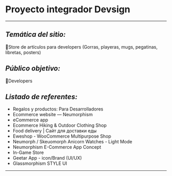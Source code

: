 # Proyecto integrador Devsign
---
## _Temática del sitio:_
📝Store de artículos para developers (Gorras, playeras, mugs, pegatinas, libretas, posters)

## _Público objetivo:_
📝Developers


## _Listado de referentes:_
- Regalos y productos: Para Desarrolladores
- Ecommerce website — Neumorphism
- eCommerce app
- Ecommerce Hiking & Outdoor Clothing Shop
- Food delivery | Сайт для доставки еды
- Eweshop - WooCommerce Multipurpose Shop
- Neumorph / Skeuomorph Anicorn Watches - Light Mode
- Neumorphism E-Commerce App Concept
- In-Game Store
- Geetar App - icon/Brand (UI/UX)
- Glassmorphism STYLE UI

---
